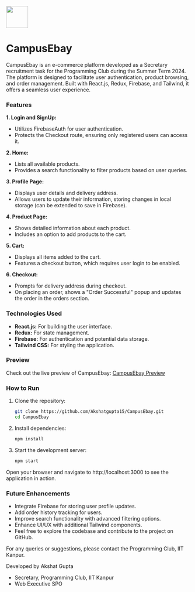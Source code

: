 
<img src="https://pclub.in/images/pclub.png" width=60/>

# CampusEbay

CampusEbay is an e-commerce platform developed as a Secretary recruitment task for the Programming Club during the Summer Term 2024. The platform is designed to facilitate user authentication, product browsing, and order management. Built with React.js, Redux, Firebase, and Tailwind, it offers a seamless user experience.

### Features

**1. Login and SignUp:**
   - Utilizes FirebaseAuth for user authentication.
   - Protects the Checkout route, ensuring only registered users can access it.

**2. Home:**
   - Lists all available products.
   - Provides a search functionality to filter products based on user queries.

**3. Profile Page:**
   - Displays user details and delivery address.
   - Allows users to update their information, storing changes in local storage (can be extended to save in Firebase).

**4. Product Page:**
   - Shows detailed information about each product.
   - Includes an option to add products to the cart.

**5. Cart:**
   - Displays all items added to the cart.
   - Features a checkout button, which requires user login to be enabled.

**6. Checkout:**
   - Prompts for delivery address during checkout.
   - On placing an order, shows a "Order Successful" popup and updates the order in the orders section.

### Technologies Used

- **React.js:** For building the user interface.
- **Redux:** For state management.
- **Firebase:** For authentication and potential data storage.
- **Tailwind CSS:** For styling the application.

### Preview

Check out the live preview of CampusEbay: [CampusEbay Preview](https://pclub-task.pages.dev/)



### How to Run

1. Clone the repository:
   ```sh
   git clone https://github.com/Akshatgupta15/CampusEbay.git
   cd CampusEbay

2. Install dependencies:
   ```sh
   npm install
   
3. Start the development server:
   ```sh
   npm start

Open your browser and navigate to http://localhost:3000 to see the application in action.

### Future Enhancements
- Integrate Firebase for storing user profile updates.
- Add order history tracking for users.
- Improve search functionality with advanced filtering options.
- Enhance UI/UX with additional Tailwind components.
- Feel free to explore the codebase and contribute to the project on GitHub.



For any queries or suggestions, please contact the Programming Club, IIT Kanpur.

Developed by Akshat Gupta
- Secretary, Programming Club, IIT Kanpur
- Web Executive SPO 

